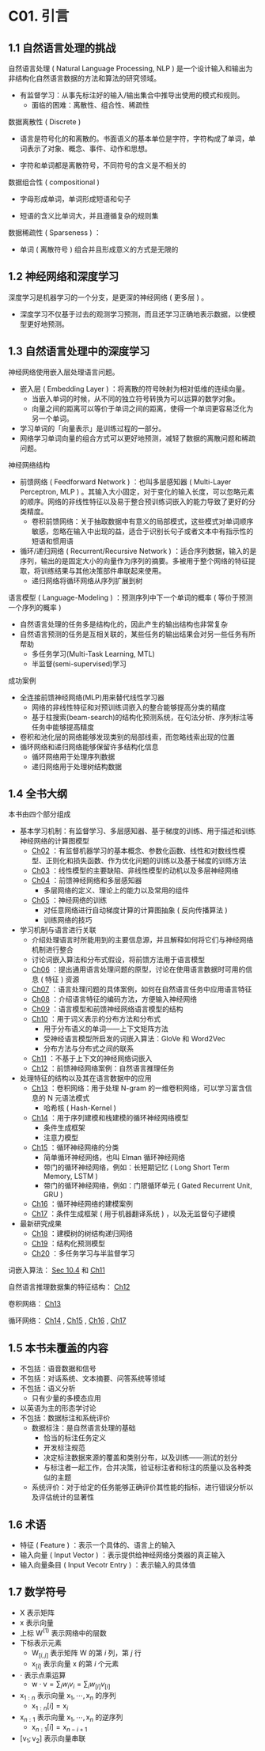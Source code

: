 # C01. 引言

## 1.1 自然语言处理的挑战

自然语言处理 ( Natural Language Processing, NLP ) 是一个设计输入和输出为非结构化自然语言数据的方法和算法的研究领域。

-   有监督学习：从事先标注好的输入/输出集合中推导出使用的模式和规则。
    -   面临的困难：离散性、组合性、稀疏性

数据离散性 ( Discrete )

-   语言是符号化的和离散的。书面语义的基本单位是字符，字符构成了单词，单词表示了对象、概念、事件、动作和思想。

-   字符和单词都是离散符号，不同符号的含义是不相关的

数据组合性 ( compositional )

-   字母形成单词，单词形成短语和句子

-   短语的含义比单词大，并且遵循复杂的规则集

数据稀疏性 ( Sparseness ) ：

-   单词 ( 离散符号 ) 组合并且形成意义的方式是无限的

## 1.2 神经网络和深度学习

深度学习是机器学习的一个分支，是更深的神经网络 ( 更多层 ) 。

-   深度学习不仅基于过去的观测学习预测，而且还学习正确地表示数据，以使模型更好地预测。

## 1.3 自然语言处理中的深度学习

神经网络使用嵌入层处理语言问题。

-   嵌入层 ( Embedding Layer ) ：将离散的符号映射为相对低维的连续向量。
    -   当嵌入单词的时候，从不同的独立符号转换为可以运算的数学对象。
    -   向量之间的距离可以等价于单词之间的距离，使得一个单词更容易泛化为另一个单词。
-   学习单词的「向量表示」是训练过程的一部分。
-   网络学习单词向量的组合方式可以更好地预测，减轻了数据的离散问题和稀疏问题。

神经网络结构

-   前馈网络 ( Feedforward Network ) ：也叫多层感知器 ( Multi-Layer Perceptron, MLP ) 。其输入大小固定，对于变化的输入长度，可以忽略元素的顺序。网络的非线性特征以及易于整合预训练词嵌入的能力导致了更好的分类精度。
    -   卷积前馈网络：关于抽取数据中有意义的局部模式，这些模式对单词顺序敏感，忽略在输入中出现的益，适合于识别长句子或者文本中有指示性的短语和惯用语
-   循环/递归网络 ( Recurrent/Recursive  Network ) ：适合序列数据，输入的是序列，输出的是固定大小的向量作为序列的摘要。多被用于整个网络的特征提取，将训练结果与其他决策部件串联起来使用。
    -   递归网络将循环网络从序列扩展到树

语言模型 ( Language-Modeling ) ：预测序列中下一个单词的概率 ( 等价于预测一个序列的概率 )

-   自然语言处理的任务多是结构化的，因此产生的输出结构也非常复杂
-   自然语言预测的任务是互相关联的，某些任务的输出结果会对另一些任务有所帮助
    -   多任务学习(Multi-Task Learning, MTL)
    -   半监督(semi-supervised)学习

成功案例

-   全连接前馈神经网络(MLP)用来替代线性学习器
    -   网络的非线性特征和对预训练词嵌入的整合能够提高分类的精度
    -   基于柱搜索(beam-search)的结构化预测系统，在句法分析、序列标注等任务中能够提高精度
-   卷积和池化层的网络能够发现类别的局部线索，而忽略线索出现的位置
-   循环网络和递归网络能够保留许多结构化信息
    -   循环网络用于处理序列数据
    -   递归网络用于处理树结构数据

## 1.4 全书大纲

本书由四个部分组成

-   基本学习机制：有监督学习、多层感知器、基于梯度的训练、用于描述和训练神经网络的计算图模型
    -   [Ch02](Ch02.md) ：有监督机器学习的基本概念、参数化函数、线性和对数线性模型、正则化和损失函数、作为优化问题的训练以及基于梯度的训练方法
    -   [Ch03](Ch03.md) ：线性模型的主要缺陷、非线性模型的动机以及多层神经网络
    -   [Ch04](Ch04.md) ：前馈神经网络和多层感知器
        -   多层网络的定义、理论上的能力以及常用的组件
    -   [Ch05](Ch05.md) ：神经网络的训练
        -   对任意网络进行自动梯度计算的计算图抽象 ( 反向传播算法 )
        -   训练网络的技巧
-   学习机制与语言进行关联
    -   介绍处理语言时所能用到的主要信息源，并且解释如何将它们与神经网络机制进行整合
    -   讨论词嵌入算法和分布式假设，将前馈方法用于语言模型
    -   [Ch06](Ch06.md) ：提出通用语言处理问题的原型，讨论在使用语言数据时可用的信息 ( 特征 ) 资源
    -   [Ch07](Ch07.md) ：语言处理问题的具体案例，如何在自然语言任务中应用语言特征
    -   [Ch08](Ch08.md) ：介绍语言特征的编码方法，方便输入神经网络
    -   [Ch09](Ch09.md) ：语言模型和前馈神经网络语言模型的结构
    -   [Ch10](Ch10.md) ：用于词义表示的分布方法和分布式
        -   用于分布语义的单词——上下文矩阵方法
        -   受神经语言模型所启发的词嵌入算法：GloVe 和 Word2Vec
        -   分布方法与分布式之间的联系
    -   [Ch11](Ch11.md) ：不基于上下文的神经网络词嵌入
    -   [Ch12](Ch12.md) ：前馈神经网络案例：自然语言推理任务
-   处理特征的结构以及其在语言数据中的应用
    -   [Ch13](Ch13.md) ：卷积网络：用于处理 N-gram 的一维卷积网络，可以学习富含信息的 N 元语法模式
        -   哈希核 ( Hash-Kernel )
    -   [Ch14](Ch14.md) ：用于序列建模和栈建模的循环神经网络模型
        -   条件生成框架
        -   注意力模型
    -   [Ch15](Ch15.md) ：循环神经网络的分类
        -   简单循环神经网络，也叫 Elman 循环神经网络
        -   带门的循环神经网络，例如：长短期记忆 ( Long Short Term Memory, LSTM )
        -   带门的循环神经网络，例如：门限循环单元 ( Gated Recurrent Unit, GRU )
    -   [Ch16](Ch16.md) ：循环神经网络的建模案例
    -   [Ch17](Ch17.md) ：条件生成框架 ( 用于机器翻译系统 ) ，以及无监督句子建模
-   最新研究成果
    -   [Ch18](Ch18.md) ：建模树的树结构递归网络
    -   [Ch19](Ch19.md) ：结构化预测模型
    -   [Ch20](Ch20.md) ：多任务学习与半监督学习

词嵌入算法： [Sec 10.4](Ch10.md) 和 [Ch11](Ch11.md)

自然语言推理数据集的特征结构： [Ch12](Ch12.md)

卷积网络： [Ch13](Ch13.md)

循环网络： [Ch14](Ch14.md) , [Ch15](Ch15.md) , [Ch16](Ch16.md) , [Ch17](Ch17.md)

## 1.5 本书未覆盖的内容

-   不包括：语音数据和信号
-   不包括：对话系统、文本摘要、问答系统等领域
-   不包括：语义分析
    -   只有少量的多模态应用
-   以英语为主的形态学讨论
-   不包括：数据标注和系统评价
    -   数据标注：是自然语言处理的基础
        -   恰当的标注任务定义
        -   开发标注规范
        -   决定标注数据来源的覆盖和类别分布，以及训练——测试的划分
        -   与标注者一起工作，合并决策，验证标注者和标注的质量以及各种类似的主题
    -   系统评价：对于给定的任务能够正确评价其性能的指标，进行错误分析以及评估统计的显著性

## 1.6 术语

-   特征 ( Feature ) ：表示一个具体的、语言上的输入
-   输入向量 ( Input Vector ) ：表示提供给神经网络分类器的真正输入
-   输入向量条目 ( Input Vecotr Entry ) ：表示输入的具体值

## 1.7 数学符号

-   $\text{X}$ 表示矩阵
-   $\text{x}$ 表示向量
-   上标 $\text{W}^{( 1 )}$ 表示网络中的层数
-   下标表示元素
    -   $\text{W}_{[i,j]}$ 表示矩阵 $\text{W}$ 的第 $i$ 列，第 $j$ 行
    -   $\text{x}_{[i]}$ 表示向量 $\text{x}$ 的第 $i$ 个元素
-   $\cdot$ 表示点乘运算
    -   $\text{w}\cdot\text{v}=\sum_i w_i v_i=\sum_i w_{[i]} v_{[i]}$
-   $\text{x}_{1: n}$ 表示向量 $\text{x}_1,\cdots,\text{x}_n$ 的序列
    -   $\text{x}_{1: n}[i]=\text{x}_i$
-   $\text{x}_{n:1}$ 表示向量 $\text{x}_1,\cdots,\text{x}_n$ 的逆序列
    -   $\text{x}_{n: 1}[i]=\text{x}_{n-i+1}$
-   $[\text{v}_1;\text{v}_2]$ 表示向量串联

